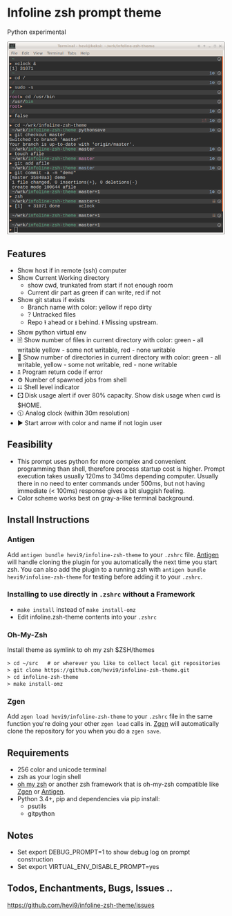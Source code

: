 
# Infoline zsh prompt theme
Python experimental

![Screenshot of Infoline](screenshot.png "Infoline screenshot")


## Features

* Show host if in remote (ssh) computer
* Show Current Working directory
  * show cwd, trunkated from start if not enough room
  * Current dir part as green if can write, red if not
* Show git status if exists
  * Branch name with color: yellow if repo dirty
  * ? Untracked files
  * Repo ⭱ ahead or ⭳ behind. ⭱ Missing upstream.
* Show python virtual env
* 🗎 Show number of files in current directory with color: green - all writable
  yellow - some not writable, red - none writable
* 📁 Show number of directories in current directory with color:
  green - all writable, yellow - some not writable, red - none writable
* 🕱 Program return code if error
* ⚙ Number of spawned jobs from shell
* ⮇ Shell level indicator
* 🖸 Disk usage alert if over 80% capacity. Show disk usage when cwd is $HOME.
* 🕦 Analog clock (within 30m resolution)
* ▶ Start arrow with color and name if not login user

## Feasibility

  * This prompt uses python for more complex and convenient programming than shell,
    therefore process startup cost is higher. Prompt execution takes usually
    120ms to 340ms depending computer. Usually there in no need to enter
    commands under 500ms, but not having immediate (< 100ms) response gives
    a bit sluggish feeling.
  * Color scheme works best on gray-a-like terminal background.


## Install Instructions

### Antigen

Add `antigen bundle hevi9/infoline-zsh-theme` to your `.zshrc` file. [Antigen](https://github.com/zsh-users/antigen) will handle cloning the plugin for you automatically the next time you start zsh. You can also add the plugin to a running zsh with `antigen bundle hevi9/infoline-zsh-theme` for testing before adding it to your `.zshrc`.

### Installing to use directly in `.zshrc` without a Framework

  * `make install` instead of `make install-omz`
  * Edit infoline.zsh-theme contents into your `.zshrc`

### Oh-My-Zsh

Install theme as symlink to oh my zsh $ZSH/themes
```shell
> cd ~/src   # or wherever you like to collect local git repositories
> git clone https://github.com/hevi9/infoline-zsh-theme.git
> cd infoline-zsh-theme
> make install-omz
```

### Zgen

Add `zgen load hevi9/infoline-zsh-theme` to your `.zshrc` file in the same function you're doing your other `zgen load` calls in. [Zgen](https://github.com/tarjoilija/zgen) will automatically clone the repository for you when you do a `zgen save`.

## Requirements
  * 256 color and unicode terminal
  * zsh as your login shell
  * [oh my zsh](https://github.com/robbyrussell/oh-my-zsh) or another zsh framework that is oh-my-zsh compatible like [Zgen](https://github.com/tarjoilija/zgen) or [Antigen](https://github.com/zsh-users/antigen).
  * Python 3.4+, pip and dependencies via pip install:
    * psutils
    * gitpython

## Notes
  * Set export DEBUG_PROMPT=1 to show debug log on prompt construction
  * Set export VIRTUAL_ENV_DISABLE_PROMPT=yes

## Todos, Enchantments, Bugs, Issues ..

https://github.com/hevi9/infoline-zsh-theme/issues
